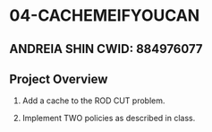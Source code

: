 # 04-CACHEMEIFYOUCAN

## ANDREIA SHIN CWID: 884976077

## Project Overview

1. Add a cache to the ROD CUT problem.

2. Implement TWO policies as described in class.
